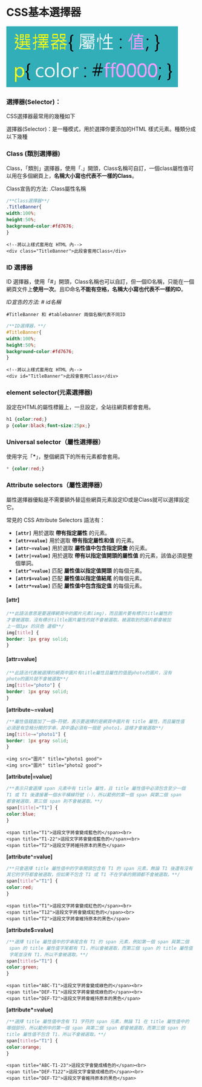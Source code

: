 # CSS基本選擇器

![](../.gitbook/assets/image%20%282%29.png)

### 選擇器\(Selector\)：

CSS選擇器最常用的幾種如下

選擇器\(Selector\)：是一種模式，用於選擇你要添加的HTML 樣式元素。種類分成以下幾種

### Class \(類別選擇器\)

Class，「類別」選擇器，使用「.」開頭，Class名稱可自訂，一個class屬性值可以用在多個網頁上，**名稱大小寫也代表不一樣的Class**。

Class宣告的方法:  .Class屬性名稱

```css
/**Class選擇器**/
.TitleBanner{
width:100%;
height:50%;
background-color:#fd7676;
}
```

```markup
<!--將以上樣式套用在 HTML 內-->
<div class="TitleBanner">此段會套用Class</div>
```

### ID 選擇器

ID 選擇器，使用「\#」開頭，Class名稱也可以自訂，但一個ID名稱，只能在一個網頁文件上**使用一次**。且ID命名**不能有空格，名稱大小寫也代表不一樣的ID**。

_ID宣告的方法: \# id名稱_

```markup
#TitleBanner 和 #tablebanner 兩個名稱代表不同ID
```

```css
/**ID選擇器，**/
#TitleBanner{
width:100%;
height:50%;
background-color:#fd7676;
}
```

```markup
<!--將以上樣式套用在 HTML 內-->
<div id="TitleBanner">此段會套用Class</div>
```

### element selector\(元素選擇器\)

設定在HTML的屬性標籤上，一旦設定，全站往網頁都會套用。

```css
h1 {color:red;}
p {color:black;font-size:25px;}
```

### Universal selector（屬性選擇器）

使用字元「**\***」，整個網頁下的所有元素都會套用。

```css
* {color:red;}
```

### Attribute selectors（屬性選擇器）

屬性選擇器優點是不需要額外替這些網頁元素設定ID或是Class就可以選擇設定它。

常見的 CSS Attribute Selectors 語法有：

* **`[attr]`**  用於選取 **帶有指定屬性** 的元素。
* **`[attr=value]`**  用於選取 **帶有指定屬性和值** 的元素。
* **`[attr~=value]`**  用於選取 **屬性值中包含指定詞彙** 的元素。
* **`[attr|=value]`**  用於選取 **帶有以指定值開頭的屬性值** 的元素，該值必須是整個單詞。
* **`[attr^=value]`**  匹配 **屬性值以指定值開頭** 的每個元素。
* **`[attr$=value]`**  匹配 **屬性值以指定值結尾** 的每個元素。
* **`[attr*=value]`**  匹配 **屬性值中包含指定值** 的每個元素。

####  **\[attr\]**

```css
/**此語法意思是要選擇網頁中的圖片元素(img)，而且圖片要有標示title屬性的
才會被選取，沒有標示tiltle圖片屬性的就不會被選取。被選取到的圖片都會被加
上一個1px 的灰色 邊框**/
img[title] {
border: 1px gray solid;
}
```

####  **\[attr=value\]**

```css
/**此語法代表被選擇的網頁中圖片有title屬性且屬性的值是photo的圖片，沒有
photo的圖片就不會被選取**/
img[title="photo"] {
border: 1px gray solid;
}
```

 **\[attribute~=value\]**

```css
/**屬性值錢面加了一個~符號，表示要選擇的是網頁中圖片有 title 屬性，而且屬性值
必須是有空格分開的字串，其中還必須有一個是 photo1，這樣才會被選取**/
img[title~="photo1"] {
border: 1px gray solid;
}
```

```markup
<img src="圖片" title="photo1 good">
<img src="圖片" title="photo2 good">
```

 **\[attribute\|=value\]**

```css
/**表示只會選擇 span 元素中有 title 屬性，且 title 屬性值中必須包含至少一個
T1 或 T1 後連接著一個水平橫線符號（-），所以範例的第一個 span 與第二個 span 
都會被選取，第三個 span 則不會被選取。**/
span[title|="T1"] {
color:blue;
}
```

```markup
<span title="T1">這段文字將會變成藍色的</span><br>
<span title="T1-22">這段文字將會變成藍色的</span><br>
<span title="T2">這段文字將維持原本的黑色</span>
```

 **\[attribute^=value\]**

```css
/**只會選擇 title 屬性值中的字串開頭包含有 T1 的 span 元素，無論 T1 後還有沒有
其它的字符都會被選取，但如果不包含 T1 或 T1 不在字串的開頭都不會被選取。**/
span[title^="T1"] {
color:red;
}
```

```markup
<span title="T1">這段文字將會變成紅色的</span><br>
<span title="T12">這段文字將會變成紅色的</span><br>
<span title="T2">這段文字將會維持原本的黑色</span>
```

 **\[attribute$=value\]**

```css
/**選擇 title 屬性值中的字串尾含有 T1 的 span 元素，例如第一個 span 與第二個
 span 的 title 屬性值字尾都有 T1，所以會被選取，而第三個 span 的 title 屬性值
 字尾並沒有 T1，所以不會被選取。**/
span[title$="T1"] {
color:green;
}
```

```markup
<span title="ABC-T1">這段文字將會變成綠色的</span><br>
<span title="DEF-T1">這段文字將會變成綠色的</span><br>
<span title="DEF-T2">這段文字將會維持原本的黑色</span>
```

 **\[attribute\*=value\]**

```css
/**選擇 title 屬性值中含有 T1 字符的 span 元素，無論 T1 在 title 屬性值中的
哪個部份，所以範例中的第一個 span 與第二個 span 都會被選取，而第三個 span 的 
title 屬性值不包含 T1，所以不會被選取。**/
span[title$="T1"] {
color:orange;
}
```

```markup
<span title="ABC-T1-23">這段文字會變成橘色的</span><br>
<span title="DEF-T122">這段文字會變成橘色的</span><br>
<span title="DEF-T2">這段文字會維持原本的黑色</span>
```

